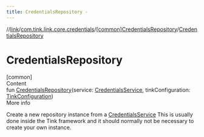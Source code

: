 ```yaml
---
title: CredentialsRepository -
---
```

//[link](../../index.md)/[com.tink.link.core.credentials](../index.md)/[[common]CredentialsRepository](index.md)/[CredentialsRepository](-credentials-repository.md)



# CredentialsRepository  
[common]  
Content  
fun [CredentialsRepository](-credentials-repository.md)(service: [CredentialsService](../../com.tink.service.credentials/[common]-credentials-service/index.md), tinkConfiguration: [TinkConfiguration](../../com.tink.service.network/[common]-tink-configuration/index.md))  
More info  


Create a new repository instance from a [CredentialsService](../../com.tink.service.credentials/[common]-credentials-service/index.md) This is usually done inside the Tink framework and it should normally not be necessary to create your own instance.

  



